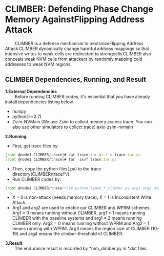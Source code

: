 # CLIMBER: Defending Phase Change Memory AgainstFlipping Address Attack


&#160; &#160; &#160; &#160; CLIMBER is a defense mechanism to neutralizeFlipping Address Attack.CLIMBER dynamically change harmful address mappings so that intensive writes to weak cells are redirected to strongcells.CLIMBER also conceals weak NVM cells from attackers by randomly mapping cold addresses to weak NVM regions.

CLIMBER Dependencies, Running, and Result
------------
**1.External Dependencies**  
&#160; &#160; &#160; &#160; Before running CLIMBER codes, it's essential that you have already install dependencies listing below.
* numpy
* python(>=2.7)
* Zsim-NVMain (We use Zsim to collect memory access trace. You can also use other simulators to collect trace) [axle-zsim-nvmain](https://github.com/AXLEproject/axle-zsim-nvmain)

**2.Running**

* First, get trace files by:
```javascript
[root @node1 CLIMBER/trace]# cat trace.tar.gz.* > trace.tar.gz
[root @node1 CLIMBER/trace]# tar -zxvf trace.tar.gz
```
* Then, copy the python files(.py) to the trace directory(CLIMBER/trace/\*/).
* Run CLIMBER codes by:
```javascript
[root @node1 CLIMBER/trace/*/]# python typeX_*_climber.py arg1 arg2 arg3 arg4
```
* X = 0 is non-attack (needs memory trace); X = 1 is Inconsistent Write Attack.
* Arg1 and arg2 are used to enable our CLIMBER and WPRM schemes. Arg1 = 0 means running without CLIMBER, arg1 = 1 means running CLIMBER with the baseline systems and arg1 = 2 means running CLIMBER only. Arg2 = 0 means running without WPRM and Arg2 = 1 means running with WPRM. Arg3 means the region size of CLIMBER (10-19) and arg4 means the climber-threshold of CLIMBER.

**3.Result**  
&#160; &#160; &#160; &#160; The endurance result is recorded by \*mm_climber.py in \*.dat files.


